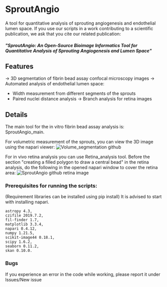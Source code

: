 # SproutAngio
A tool for quantitative analysis of sprouting angiogenesis and endothelial lumen space.
If you use our scripts in a work contributing to a scientific publication, we ask that you cite our related publication:
##### "SproutAngio: An Open-Source Bioimage Informatics Tool for Quantitative Analysis of Sprouting Angiogenesis and Lumen Space"

## Features
-> 3D segmentation of fibrin bead assay confocal microscopy images
-> Automated analysis of endothelial lumen space:
  - Width measurement from different segments of the sprouts
  - Paired nuclei distance analysis
-> Branch analysis for retina images

## Details

The main tool for the in vitro fibrin bead assay analysis is: SproutAngio_main.

For volumetric measurement of the sprouts, you can view the 3D image using the napari viewer:
![Volume_segmentation github](https://user-images.githubusercontent.com/65368053/196514175-f43d1f0e-4d91-4799-8da6-ffa87d2bbabe.png)

For in vivo retina analysis you can use Retina_analysis tool. Before the section "creating a filled polygon to draw a central bead" in the retina analysis, do the following in the opened napari window to cover the retina area:
![SproutAngio github retina image](https://user-images.githubusercontent.com/65368053/196512628-3a50c525-9d02-4e7e-800e-6da2202ee8c0.png)

### Prerequisites for running the scripts: 
(Requirement libraries can be installed using pip install)
It is advised to start with installing napari.
```
astropy 4.3, 
czifile 2019.7.2, 
fil-finder 1.7, 
matplotlib 3.3.4, 
napari 0.4.12, 
numpy 1.21.5, 
scikit-image44 0.18.1, 
scipy 1.6.2, 
seaborn 0.11.2, 
skan 0.10.0. 
```
### Bugs
If you experience an error in the code while working, please report it under Issues/New issue
